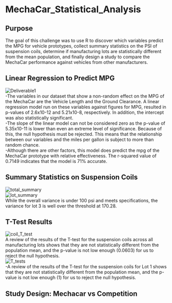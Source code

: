 # MechaCar_Statistical_Analysis
## Purpose
The goal of this challenge was to use R to discover which variables predict the MPG for vehicle prototypes,
collect summary statistics on the PSI of suspension coils,
determine if manufacturing lots are statistically different from the mean population, and finally 
design a study to compare the MechaCar performance against vehicles from other manufacturers.
## Linear Regression to Predict MPG
![Deliverable1](https://user-images.githubusercontent.com/87148177/142712416-e553176d-e149-43c8-bbe7-c820be983db0.png)\
-The variables in our dataset that show a non-random effect on the MPG of the MechaCar are the Vehicle Length and the Ground Clearance. A linear regression model run on these variables against figures for MPG, resulted in p-values of 2.6x10-12 and 5.21x10-8, respectively. In addition, the intercept was also statistically significant.\
-The slope of the linear model can not be considered zero as the p-value of 5.35x10-11 is lower than even an extreme level of significance. Because of this, the null hypothesis must be rejected. This means that the relationship between our variables and the miles per gallon is subject to more than random chance.\
-Although there are other factors, this model does predict the mpg of the MechaCar prototype with relative effectiveness. The r-squared value of 0.7149 indicates that the model is 71% accurate.
## Summary Statistics on Suspension Coils
![total_summary](https://user-images.githubusercontent.com/87148177/142712436-ceebd8f8-82ac-431f-b1d4-834dbe5dcb0a.png)\
![lot_summary](https://user-images.githubusercontent.com/87148177/142712438-2c024cd2-cebf-44aa-b2cf-40275c75fb4a.png)\
While the overall variance is under 100 psi and meets specifications, the variance for lot 3 is well over the threshold at 170.28.
## T-Test Results
![coil_T_test](https://user-images.githubusercontent.com/87148177/142712464-9f1457b8-a74e-4b2b-9902-8628f1343f3b.png)\
A review of the results of the T-test for the suspension coils across all manufacturing lots shows that they are not statistically different from the population mean, and the p-value is not low enough (0.0603) for us to reject the null hypothesis.\
![T_tests](https://user-images.githubusercontent.com/87148177/142712466-41a2d8ae-cc26-4b4e-8e29-20942e096ec0.png)\
-A review of the results of the T-test for the suspension coils for Lot 1 shows that they are not statistically different from the population mean, and the p-value is not low enough (1) for us to reject the null hypothesis.
## Study Design: Mechacar vs Competition
